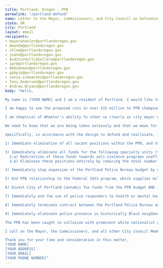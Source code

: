 ```yaml
---
title: Portland, Oregon - PPB
permalink: "/portland-defund"
name: Letter to the Mayor, Commissioners, and City Council on Defunding PPB
state: OR
city: Portland
layout: email
recipients:
- mayorwheeler@portlandoregon.gov
- Amanda@portlandoregon.gov
- chloe@portlandoregon.gov
- joann@portlandoregon.gov
- AuditorHullCaballero@portlandoregon.gov
- ipr@portlandoregon.gov
- Ombudsman@portlandoregon.gov
- ppbpio@portlandoregon.gov
- sonia.schmanski@portlandoregon.gov
- Toni.Anderson@portlandoregon.gov
- Andrew.Bryans@portlandoregon.gov
body: "Hello,

My name is [YOUR NAME] and I am a resident of Portland. I would like to see us as a city committed to disbanding the Portland Police Bureau (PPB) immediately. We must get over this hurdle so that we can start to make real change.

I am happy to see the proposed cuts in over $15 million to PPB championed by Commissioner Hardesty, and at this time I need to see more. I see the collective call for $50 million in reductions and believe this is insufficient- I want to see an immediate $100 million reduction to the PPB in the 20-21 FY budget cycle. Now is the time to take decisive action, not next year or the next, when public scrutiny will perhaps be less intense. Set a course for the full disbandment of the Portland Police Bureau NOW, or I fear it will never happen.

I am skeptical of Wheeler's ability to steer us clearly as city mayor with his position at the helm of the PPB as Commissioner. The truth is, we need cuts and a commitment to disband, like the cities we see before us setting the stage for such change at this moment in time.

We need to know that we are being taken seriously and that we mean for the PPB to be dismantled in support of building Black futures and community care. The PPB does not protect us equally and we can do better.

Specifically, in accordance with the design to defund and reallocate, I ask for:

1) Immediate elimination of all vacant positions within the PPB, and to fold this funding back into the general and special appropriations funds.\n\n2) Implementation of an immediate hiring freeze, and a commitment to ending any new hires of Portland Police Bureau sworn officers.

3) Immediately eliminate all funds for the following specialty units (those already included in the proposed item are not listed here): Neighborhood Response, Service Coordination Team, Behavioral Health Unit, Air Support Unit and Rapid Response Team (Riot Control)
  3.a) Redirection of these funds towards anti-violence programs unaffiliated with law enforcement, reparations for Black Portlanders targeted by gang policing, and other investment in Black people to be determined by impacted communities and grassroots groups such as Don’t Shoot Portland & Freedom to Thrive.
  3.b) Eliminate these positions entirely by reducing the total number of officers, not just by folding them back into general sworn officer positions.

4) Immediately stop expansion of the Portland Police Bureau budget by ending all budget increases. The City Council must commit to never vote for PPB Budget increases again.

5) End PPB relationship to the Federal 1033 program, which supplies militarized weapons, gear, and vehicles to local police departments across the country.

6) Divest City of Portland Cannabis Tax funds from the PPB budget AND invest them instead into reparations for those harmed by the War on Drugs, which disproportionately targeted Black communities for activities that are now legal.

7) Immediately end the use of police responders to health or mental health calls and wellness checks, and implement alternative responses that are not led by or contingent on interaction with the police.

8) Immediately terminate contract between the Portland Police Bureau and Portland Business Alliance for the Clean & Safe Enhanced Services District.

9) Immediately eliminate police presence in historically Black neighborhoods, communities of color, and areas with high houseless populations in order to reduce the fear, ongoing trauma, violence, and oppressive conditions which impede people’s daily survival.

The PPB has been caught in collusion with prominent white nationalist groups, shootings of Black people and people perceived to be in mental health crisis, and this violence and terrorism against our citizens needs to stop NOW.

I call on the Mayor, the Commissioners, and all other City Council Members to use their powers to continue to further reduce the budget and pledge to increase Police accountability and transparency. I promise that you will lose my support and my vote if you aren’t willing to make a public and vocal stand to truly defund the PPB, increase their accountability and transparency, and do due diligence to ensure that nobody needs to use the Black Lives Matter hashtag anymore because it will be evident in our practices.

Thank you for your time and consideration in this matter,
[YOUR NAME]
[YOUR ADDRESS]
[YOUR EMAIL]
[YOUR PHONE NUMBER]"
---
```


